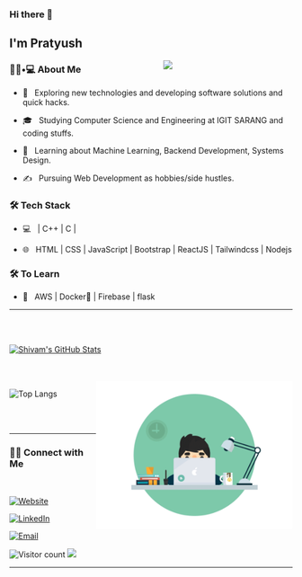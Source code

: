 ### Hi there 👋<h2> I'm Pratyush</h2>

<img align='right' src="https://media.giphy.com/media/M9gbBd9nbDrOTu1Mqx/giphy.gif" width="230">

<h3> 👨🏻•💻 About Me </h3>



- 🤔 &nbsp; Exploring new technologies and developing software solutions and quick hacks.

- 🎓 &nbsp; Studying Computer Science and Engineering at IGIT SARANG and coding stuffs.

- 🌱 &nbsp; Learning about Machine Learning, Backend Development, Systems Design.

- ✍️ &nbsp; Pursuing Web Development as hobbies/side hustles.



<h3>🛠 Tech Stack</h3>



- 💻 &nbsp;   | C++ | C | 

- 🌐 &nbsp; HTML | CSS | JavaScript | Bootstrap | ReactJS | Tailwindcss | Nodejs

<!--

- 🛢 &nbsp; MySQL | MongoDB

- 🔧 &nbsp; Git | Markdown | Selenium | Tidyverse

- 🖥 &nbsp; Illustrator| Photoshop | InDesign

-->



<h3>🛠 To Learn</h3>

- 🔧 &nbsp; AWS | Docker🐳 | Firebase | flask

<hr>



<br/><br/>

[![Shivam's GitHub Stats](https://github-readme-stats.vercel.app/api?username=shivam0110&show_icons=true)](https://github.com/StarterCode11)

<br/>

<br/>

<img src="https://github.com/nirala69/nirala69/blob/master/70804f7e25b11f29db904f2fa7b4cd9d.gif" width="350" align='right'>

![Top Langs](https://github-readme-stats.vercel.app/api/top-langs/?username=shivam0110&show_icons=true)

<br><br>



<hr>



<h3> 🤝🏻 Connect with Me </h3>

<br>



<p align="center">

<a href="https://dainty-biscochitos-cc87d6.netlify.app/"><img alt="Website" src="https://img.shields.io/badge/pratyush.netlify.app-black?style=flat-square&logo=google-chrome"></a>

<a href="https://linkedin.com/in/pratyush-kumar-467b81218"><img alt="LinkedIn" src="https://img.shields.io/badge/LinkedIn-pratyush%20kumar-blue?style=flat-square&logo=linkedin"></a>



<a href="mailto:infokumarpratyush03@gmail.com"><img alt="Email" src="https://img.shields.io/badge/Email-infokumarpratyush03@gmail.com-blue?style=flat-square&logo=gmail"></a>

</p>





![Visitor count](https://visitor-badge.laobi.icu/badge?page_id=shivam0110.shivam0110)   <img src="https://media.giphy.com/media/dxn6fRlTIShoeBr69N/giphy.gif" width="30">





<hr>
